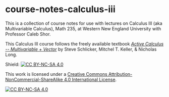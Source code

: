 # course-notes-calculus-iii
This is a collection of course notes for use with lectures on Calculus III (aka Multivariable Calculus), Math 235, at Western New England University with Professor Caleb Shor.

This Calculus III course follows the freely available textbook [*Active Calculus -- Multivariable + Vector*](https://activecalculus.org/ACM.html) by Steve Schlicker, Mitchel T. Keller, & Nicholas Long.


Shield: [![CC BY-NC-SA 4.0][cc-by-nc-sa-shield]][cc-by-nc-sa]

This work is licensed under a
[Creative Commons Attribution-NonCommercial-ShareAlike 4.0 International License][cc-by-nc-sa].

[![CC BY-NC-SA 4.0][cc-by-nc-sa-image]][cc-by-nc-sa]

[cc-by-nc-sa]: http://creativecommons.org/licenses/by-nc-sa/4.0/
[cc-by-nc-sa-image]: https://licensebuttons.net/l/by-nc-sa/4.0/88x31.png
[cc-by-nc-sa-shield]: https://img.shields.io/badge/License-CC%20BY--NC--SA%204.0-lightgrey.svg
